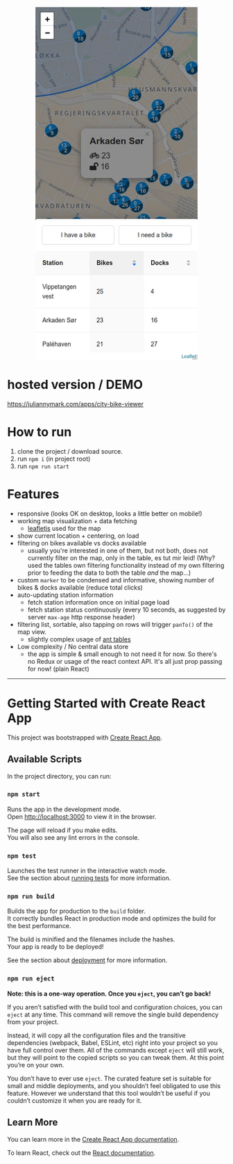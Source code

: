 <div style="display:flex; width:100%; justify-content: space-around;">
  <img style='flex: auto 0 1;' src="./README/screenshot.jpg">
</div>

# hosted version / DEMO

https://juliannymark.com/apps/city-bike-viewer

# How to run

1. clone the project / download source.
1. run `npm i` (in project root)
1. run `npm run start`

# Features

- responsive (looks OK on desktop, looks a little better on mobile!)
- working map visualization + data fetching
  - [leafletjs](https://leafletjs.com/) used for the map
- show current location + centering, on load
- filtering on bikes available vs docks available 
  - usually you're interested in one of them, but not both, does not currently filter on the map, only in the table, es tut mir leid! (Why? used the tables own filtering functionality instead of my own filtering prior to feeding the data to both the table _and_ the map...)
- custom `marker` to be condensed and informative, showing number of bikes & docks available (reduce total clicks)
- auto-updating station information
  - fetch station information once on initial page load
  - fetch station status continuously (every 10 seconds, as suggested by server `max-age` http response header)
- filtering list, sortable, also tapping on rows will trigger `panTo()` of the map view.
  - slightly complex usage of [ant tables](https://ant.design/components/table)
- Low complexity / No central data store
  - the app is simple & small enough to not need it for now. So there's no Redux or usage of the react context API. It's all just prop passing for now! (plain React)

---

# Getting Started with Create React App

This project was bootstrapped with [Create React App](https://github.com/facebook/create-react-app).

## Available Scripts

In the project directory, you can run:

### `npm start`

Runs the app in the development mode.\
Open [http://localhost:3000](http://localhost:3000) to view it in the browser.

The page will reload if you make edits.\
You will also see any lint errors in the console.

### `npm test`

Launches the test runner in the interactive watch mode.\
See the section about [running tests](https://facebook.github.io/create-react-app/docs/running-tests) for more information.

### `npm run build`

Builds the app for production to the `build` folder.\
It correctly bundles React in production mode and optimizes the build for the best performance.

The build is minified and the filenames include the hashes.\
Your app is ready to be deployed!

See the section about [deployment](https://facebook.github.io/create-react-app/docs/deployment) for more information.

### `npm run eject`

**Note: this is a one-way operation. Once you `eject`, you can’t go back!**

If you aren’t satisfied with the build tool and configuration choices, you can `eject` at any time. This command will remove the single build dependency from your project.

Instead, it will copy all the configuration files and the transitive dependencies (webpack, Babel, ESLint, etc) right into your project so you have full control over them. All of the commands except `eject` will still work, but they will point to the copied scripts so you can tweak them. At this point you’re on your own.

You don’t have to ever use `eject`. The curated feature set is suitable for small and middle deployments, and you shouldn’t feel obligated to use this feature. However we understand that this tool wouldn’t be useful if you couldn’t customize it when you are ready for it.

## Learn More

You can learn more in the [Create React App documentation](https://facebook.github.io/create-react-app/docs/getting-started).

To learn React, check out the [React documentation](https://reactjs.org/).
